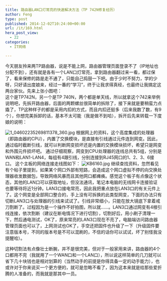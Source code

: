```yaml
---
title: 路由器LAN口灯常亮的快速解决方法（TP 742N修复经历）
author: Feng
type: post
published: 2014-12-02T10:24:00+00:00
url: /it/169.html
hera_post_view:
  - 22
categories:
  - IT网络

---
```

今天朋友拎来两TP路由器，说是不能上网，路由器管理页面登录不了（IP地址也分配不到），还有就是各有一个LAN口灯常亮，拿到路由器翻过来一看，都过保了，看来保修的路是走不通了，只能自己捣鼓一下吧。由于少时不努力，学的少呀，只好请出度娘来，经过一番的“学习”，终于让我求得真经，也最终让我搞定这两台家伙。先来上张小图吧：  
这个是TP742N，另一个是TP 740N，两个都是单天线，所以就拿这个742来举例说明吧，先拆开路由器，后面的两颗螺丝很简单的拆除了，接下来就是要稍蛮力点撬了，TP这种样子的都是采用内扣的方式，而且内扣还挺多（后来我数了数，有9个），你想完美拆卸的话，基本不太可能（我是做不到哈），拆开后先来转载一下度娘的说明：

<img decoding="async" src="https://cdn.uu126.cn/usr/uploads/2016/11/4144636498.jpg" alt="1_04602235269811378_360.jpg" title="1_04602235269811378_360.jpg" />  
根据网上的资料，这个高度集成的处理器（即路由器的CPU），内置了交换模块，是直接有引线通过元件连到网变。因此，通过临时截断引线，就可以判断网变损坏还是内置的交换模块损坏，希望只是网变和外围元件损坏吧。  
通过仔细观察，网变到CPU处理器的连线总共有5组，分别是WAN和LAN1-LAN4，每组有4跟引线，分别连接到RJ45网口的1、2、3、6接口。  
这个主板的网络连接走线图如下：  
<img decoding="async" src="https://cdn.uu126.cn/usr/uploads/2016/11/3902714110.jpg" alt="KB6160.jpg" title="KB6160.jpg" />  
继续查找资料，忽然看见有个帖子里提到，如果某个网口外部有短路，会造成这个网口虚拟不停的向交换处理器收发数据包，导致网络风暴而且其他网口都瘫痪。感觉这个板子有点像这个状态，其他的LAN口可以获取地址，但没法通讯，笔记本电脑的无线网卡连接验证也要等待将近1分钟。LAN3口接电常亮，因此我把重点放在LAN3口的有关元件上了。这个网变是全部网口整合的，手上没有可拆换的此类型网变，下面的办法只有切断LAN3口与处理器的引线来试试了。引线非常细小，只能在放大镜底下拿着戒刀割断了。过程因为是一个操作不好拍图，所以就……。LAN3口通过网变有4根引线连接，依次割断（建议在断电情况下进行切割），切割好后，用小刷子清理一下，然后通电测试，OK了，原来常亮的LAN3口现在不亮了，电脑端访问路由器管理页面也可以了，上网测试也OK了，手空还把固件也升级了一下（升级固件要注意版本号，不同的版本号是不可以混刷的，不信的话你可以试试，坏了别怪我没提醒哈）。

这种切割法有点像壮士断腕，并不是很完美，但对于一般家用来讲，路由器的4个口都用不完（我就用了一个WAN口和一个LAN口），所以说这样简单的几刀就可以省下几十块钱也是相对划算的（当然动手的前提是你得具备一定的动手能力），也或许对于你来说买一个更方便的，就可是忽略不看了，因为这本来就是给那些爱折腾的人准备的，而我就是那其中一员。